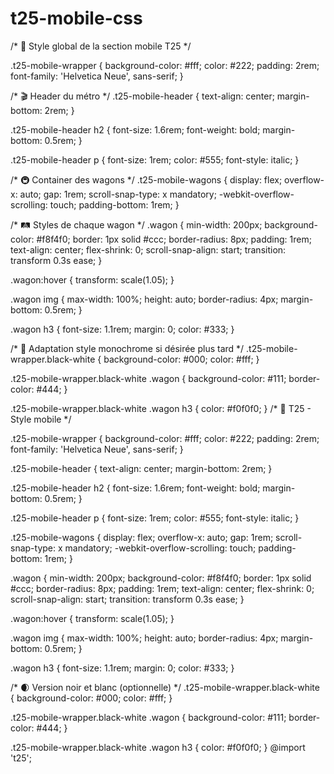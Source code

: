 # t25-mobile-css
/* 📱 Style global de la section mobile T25 */

.t25-mobile-wrapper {
  background-color: #fff;
  color: #222;
  padding: 2rem;
  font-family: 'Helvetica Neue', sans-serif;
}

/* 🎬 Header du métro */
.t25-mobile-header {
  text-align: center;
  margin-bottom: 2rem;
}

.t25-mobile-header h2 {
  font-size: 1.6rem;
  font-weight: bold;
  margin-bottom: 0.5rem;
}

.t25-mobile-header p {
  font-size: 1rem;
  color: #555;
  font-style: italic;
}

/* 🚇 Container des wagons */
.t25-mobile-wagons {
  display: flex;
  overflow-x: auto;
  gap: 1rem;
  scroll-snap-type: x mandatory;
  -webkit-overflow-scrolling: touch;
  padding-bottom: 1rem;
}

/* 🛤️ Styles de chaque wagon */
.wagon {
  min-width: 200px;
  background-color: #f8f4f0;
  border: 1px solid #ccc;
  border-radius: 8px;
  padding: 1rem;
  text-align: center;
  flex-shrink: 0;
  scroll-snap-align: start;
  transition: transform 0.3s ease;
}

.wagon:hover {
  transform: scale(1.05);
}

.wagon img {
  max-width: 100%;
  height: auto;
  border-radius: 4px;
  margin-bottom: 0.5rem;
}

.wagon h3 {
  font-size: 1.1rem;
  margin: 0;
  color: #333;
}

/* 🌙 Adaptation style monochrome si désirée plus tard */
.t25-mobile-wrapper.black-white {
  background-color: #000;
  color: #fff;
}

.t25-mobile-wrapper.black-white .wagon {
  background-color: #111;
  border-color: #444;
}

.t25-mobile-wrapper.black-white .wagon h3 {
  color: #f0f0f0;
}
/* 📱 T25 - Style mobile */

.t25-mobile-wrapper {
  background-color: #fff;
  color: #222;
  padding: 2rem;
  font-family: 'Helvetica Neue', sans-serif;
}

.t25-mobile-header {
  text-align: center;
  margin-bottom: 2rem;
}

.t25-mobile-header h2 {
  font-size: 1.6rem;
  font-weight: bold;
  margin-bottom: 0.5rem;
}

.t25-mobile-header p {
  font-size: 1rem;
  color: #555;
  font-style: italic;
}

.t25-mobile-wagons {
  display: flex;
  overflow-x: auto;
  gap: 1rem;
  scroll-snap-type: x mandatory;
  -webkit-overflow-scrolling: touch;
  padding-bottom: 1rem;
}

.wagon {
  min-width: 200px;
  background-color: #f8f4f0;
  border: 1px solid #ccc;
  border-radius: 8px;
  padding: 1rem;
  text-align: center;
  flex-shrink: 0;
  scroll-snap-align: start;
  transition: transform 0.3s ease;
}

.wagon:hover {
  transform: scale(1.05);
}

.wagon img {
  max-width: 100%;
  height: auto;
  border-radius: 4px;
  margin-bottom: 0.5rem;
}

.wagon h3 {
  font-size: 1.1rem;
  margin: 0;
  color: #333;
}

/* 🌒 Version noir et blanc (optionnelle) */
.t25-mobile-wrapper.black-white {
  background-color: #000;
  color: #fff;
}

.t25-mobile-wrapper.black-white .wagon {
  background-color: #111;
  border-color: #444;
}

.t25-mobile-wrapper.black-white .wagon h3 {
  color: #f0f0f0;
}
@import 't25';
